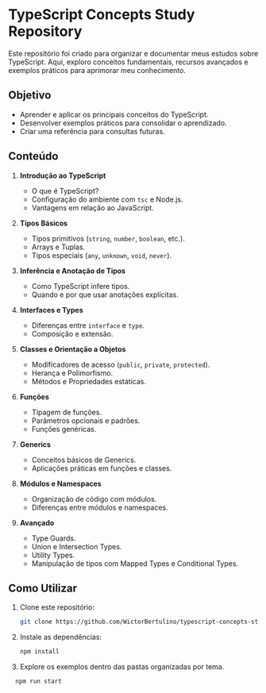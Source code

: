 # TypeScript Concepts Study Repository

Este repositório foi criado para organizar e documentar meus estudos sobre TypeScript. Aqui, exploro conceitos fundamentais, recursos avançados e exemplos práticos para aprimorar meu conhecimento.

## Objetivo

- Aprender e aplicar os principais conceitos do TypeScript.
- Desenvolver exemplos práticos para consolidar o aprendizado.
- Criar uma referência para consultas futuras.

## Conteúdo

1. **Introdução ao TypeScript**
   - O que é TypeScript?
   - Configuração do ambiente com `tsc` e Node.js.
   - Vantagens em relação ao JavaScript.

2. **Tipos Básicos**
   - Tipos primitivos (`string`, `number`, `boolean`, etc.).
   - Arrays e Tuplas.
   - Tipos especiais (`any`, `unknown`, `void`, `never`).

3. **Inferência e Anotação de Tipos**
   - Como TypeScript infere tipos.
   - Quando e por que usar anotações explícitas.

4. **Interfaces e Types**
   - Diferenças entre `interface` e `type`.
   - Composição e extensão.

5. **Classes e Orientação a Objetos**
   - Modificadores de acesso (`public`, `private`, `protected`).
   - Herança e Polimorfismo.
   - Métodos e Propriedades estáticas.

6. **Funções**
   - Tipagem de funções.
   - Parâmetros opcionais e padrões.
   - Funções genéricas.

7. **Generics**
   - Conceitos básicos de Generics.
   - Aplicações práticas em funções e classes.

8. **Módulos e Namespaces**
   - Organização de código com módulos.
   - Diferenças entre módulos e namespaces.

9. **Avançado**
   - Type Guards.
   - Union e Intersection Types.
   - Utility Types.
   - Manipulação de tipos com Mapped Types e Conditional Types.


## Como Utilizar

1. Clone este repositório:

   ```bash
   git clone https://github.com/WictorBertulino/typescript-concepts-study.git
   ```

2. Instale as dependências:

   ```bash
   npm install
   ```

3. Explore os exemplos dentro das pastas organizadas por tema.

 ```bash
   npm run start
   ```


